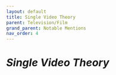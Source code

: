 ```yaml
---
layout: default
title: Single Video Theory 
parent: Television/Film
grand_parent: Notable Mentions
nav_order: 4
---
```


# *Single Video Theory*